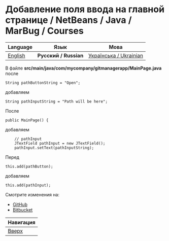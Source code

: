 # Добавление поля ввода на главной странице / NetBeans / Java / MarBug / Courses

| Language | Язык | Мова |
| -------- | ---- | ---- |
| [English](README.md) | **Русский / Russian** | [Українська / Ukrainian](README.uk.md) |

В файле **src/main/java/com/mycompany/gitmanagerapp/MainPage.java** после

    String pathButtonString = "Open";

добавляем

    String pathInputString = "Path will be here";

После

    public MainPage() {

добавляем

        // pathInput
        JTextField pathInput = new JTextField();
        pathInput.setText(pathInputString);

Перед

    this.add(pathButton);

добавляем

    this.add(pathInput);

Смотрите изменения на:

* [GitHub](https://github.com/marbug/courses-marbug-java/compare/v4.0_before-add-input...v4.1_add-path-input)
* [Bitbucket](https://bitbucket.org/marbug/courses-marbug-java/branches/compare/v0.10_add-main-page-code%0Dv0.9_add-main-page#diff)

| Навигация                |
| ------------------------ |
| [Вверх](../README.ru.md) |
